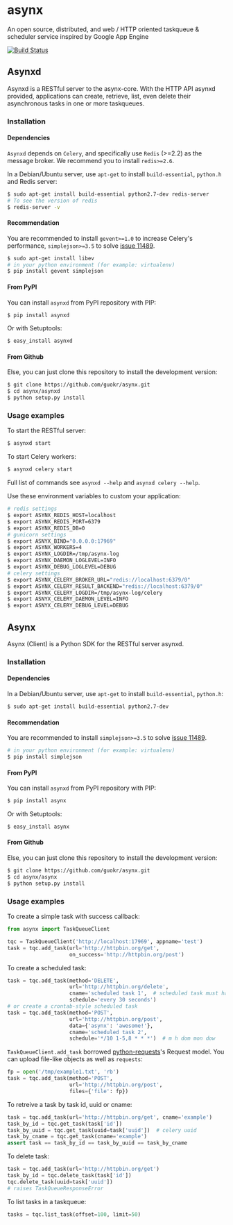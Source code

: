 asynx
=====

An open source, distributed, and web / HTTP oriented taskqueue &amp; scheduler service inspired by Google App Engine

[![Build Status](https://travis-ci.org/guokr/asynx.svg?branch=master)](https://travis-ci.org/guokr/asynx)


Asynxd
------

Asynxd is a RESTful server to the asynx-core. With the HTTP API asynxd provided, applications can create, retrieve, list, even delete their asynchronous tasks in one or more taskqueues.

### Installation

#### Dependencies

`Asynxd` depends on `Celery`, and specifically use `Redis` (>=2.2) as the message broker. We recommend you to install `redis>=2.6`.

In a Debian/Ubuntu server, use `apt-get` to install `build-essential`, `python.h` and Redis server:

```bash
$ sudo apt-get install build-essential python2.7-dev redis-server
# To see the version of redis
$ redis-server -v
```

#### Recommendation

You are recommended to install `gevent>=1.0` to increase Celery's performance, `simplejson>=3.5` to solve [issue 11489](http://bugs.python.org/issue11489).

```bash
$ sudo apt-get install libev
# in your python environment (for example: virtualenv)
$ pip install gevent simplejson
```

#### From PyPI

You can install `asynxd` from PyPI repository with PIP:

```bash
$ pip install asynxd
```

Or with Setuptools:

```bash
$ easy_install asynxd
```

#### From Github

Else, you can just clone this repository to install the development version:

```bash
$ git clone https://github.com/guokr/asynx.git
$ cd asynx/asynxd
$ python setup.py install
```

### Usage examples

To start the RESTful server:

```bash
$ asynxd start
```

To start Celery workers:

```bash
$ asynxd celery start
```

Full list of commands see `asynxd --help` and `asynxd celery --help`.

Use these environment variables to custom your application:

```bash
# redis settings
$ export ASYNX_REDIS_HOST=localhost
$ export ASYNX_REDIS_PORT=6379
$ export ASYNX_REDIS_DB=0
# gunicorn settings
$ export ASNYX_BIND="0.0.0.0:17969"
$ export ASYNX_WORKERS=4
$ export ASYNX_LOGDIR=/tmp/asynx-log
$ export ASYNX_DAEMON_LOGLEVEL=INFO
$ export ASYNX_DEBUG_LOGLEVEL=DEBUG
# celery settings
$ export ASYNX_CELERY_BROKER_URL="redis://localhost:6379/0"
$ export ASYNX_CELERY_RESULT_BACKEND="redis://localhost:6379/0"
$ export ASYNX_CELERY_LOGDIR=/tmp/asynx-log/celery
$ export ASNYX_CELERY_DAEMON_LEVEL=INFO
$ export ASNYX_CELERY_DEBUG_LEVEL=DEBUG
```

Asynx
-----

Asynx (Client) is a Python SDK for the RESTful server asynxd.

### Installation

#### Dependencies

In a Debian/Ubuntu server, use `apt-get` to install `build-essential`, `python.h`:

```bash
$ sudo apt-get install build-essential python2.7-dev
```

#### Recommendation

You are recommended to install `simplejson>=3.5` to solve [issue 11489](http://bugs.python.org/issue11489).

```bash
# in your python environment (for example: virtualenv)
$ pip install simplejson
```

#### From PyPI

You can install `asynxd` from PyPI repository with PIP:

```bash
$ pip install asynx
```

Or with Setuptools:

```bash
$ easy_install asynx
```

#### From Github

Else, you can just clone this repository to install the development version:

```bash
$ git clone https://github.com/guokr/asynx.git
$ cd asynx/asynx
$ python setup.py install
```

### Usage examples

To create a simple task with success callback:

```python
from asynx import TaskQueueClient

tqc = TaskQueueClient('http://localhost:17969', appname='test')
task = tqc.add_task(url='http://httpbin.org/get',
                    on_success='http://httpbin.org/post')
```

To create a scheduled task:

```python
task = tqc.add_task(method='DELETE',
                    url='http://httpbin.org/delete',
                    cname='scheduled task 1',  # scheduled task must have cname
                    schedule='every 30 seconds')
# or create a crontab-style scheduled task
task = tqc.add_task(method='POST',
                    url='http://httpbin.org/post',
                    data={'asynx': 'awesome!'},
                    cname='scheduled task 2',
                    schedule='*/10 1-5,8 * * *')  # m h dom mon dow
```

`TaskQueueClient.add_task` borrowed [python-requests](http://docs.python-requests.org/en/latest/)'s Request model. You can upload file-like objects as well as `requests`:

```python
fp = open('/tmp/example1.txt', 'rb')
task = tqc.add_task(method='POST',
                    url='http://httpbin.org/post',
                    files={'file': fp})
```

To retreive a task by task id, uuid or cname:

```python
task = tqc.add_task(url='http://httpbin.org/get', cname='example')
task_by_id = tqc.get_task(task['id'])
task_by_uuid = tqc.get_task(uuid=task['uuid'])  # celery uuid
task_by_cname = tqc.get_task(cname='example')
assert task == task_by_id == task_by_uuid == task_by_cname
```

To delete task:

```python
task = tqc.add_task(url='http://httpbin.org/get')
task_by_id = tqc.delete_task(task['id'])
tqc.delete_task(uuid=task['uuid'])
# raises TaskQueueResponseError
```

To list tasks in a taskqueue:

```python
tasks = tqc.list_task(offset=100, limit=50)
```
